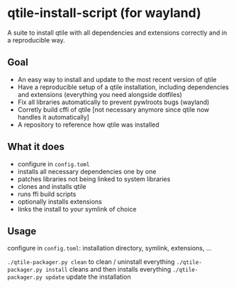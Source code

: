 # qtile-install-script (for wayland)
A suite to install qtile with all dependencies and extensions correctly and in a reproducible way.

## Goal

- An easy way to install and update to the most recent version of qtile 
- Have a reproducible setup of a qtile installation, including dependencies and extensions (everything you need alongside dotfiles)
- Fix all libraries automatically to prevent pywlroots bugs (wayland)
- Corretly build cffi of qtile [not necessary anymore since qtile now handles it automatically]
- A repository to reference how qtile was installed

## What it does

- configure in `config.toml`
- installs all necessary dependencies one by one
- patches libraries not being linked to system libraries
- clones and installs qtile
- runs ffi build scripts
- optionally installs extensions
- links the install to your symlink of choice

## Usage

configure in `config.toml`: installation directory, symlink, extensions, ...

`./qtile-packager.py clean` to clean / uninstall everything
`./qtile-packager.py install` cleans and then installs everything
`./qtile-packager.py update` update the installation
